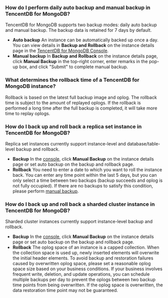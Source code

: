 
### How do I perform daily auto backup and manual backup in TencentDB for MongoDB?
TencentDB for MongoDB supports two backup modes: daily auto backup and manual backup. The backup data is retained for 7 days by default.
- **Auto backup**
An instance can be automatically backed up once a day. You can view details in **Backup and Rollback** on the instance details page in the [TencentDB for MongoDB Console](https://console.cloud.tencent.com/mongodb).
- **Manual backup**
In **Backup and Rollback** on the instance details page, click **Manual Backup** in the top-right corner, enter remarks in the pop-up box, and click "Submit" to complete manual backup.


### What determines the rollback time of a TencentDB for MongoDB instance?
Rollback is based on the latest full backup image and oplog. The rollback time is subject to the amount of replayed oplogs.
If the rollback is performed a long time after the full backup is completed, it will take more time to replay oplogs.


 
### How do I back up and roll back a replica set instance in TencentDB for MongoDB?
Replica set instances currently support instance-level and database/table-level backup and rollback.
- **Backup**
In the [console](https://console.cloud.tencent.com/mongodb), click **Manual Backup** on the instance details page or set auto backup on the backup and rollback page.
- **Rollback**
You need to enter a date to which you want to roll the instance back. You can enter any time point within the last 5 days, but you can only select a time between two backups (backup succeeds and oplog is not fully occupied). If there are no backups to satisfy this condition, please perform [manual backup](https://intl.cloud.tencent.com/document/product/240/7108).

### How do I back up and roll back a sharded cluster instance in TencentDB for MongoDB?
Sharded cluster instances currently support instance-level backup and rollback.
- **Backup**
In the [console](https://console.cloud.tencent.com/mongodb), click **Manual Backup** on the instance details page or set auto backup on the backup and rollback page.
- **Rollback**
The oplog space of an instance is a capped collection. When the collection space is used up, newly inserted elements will overwrite the initial header elements. To avoid backup and restoration failures caused by overwritten oplog space, please set a reasonable oplog space size based on your business conditions. If your business involves frequent write, deletion, and update operations, you can schedule multiple backups per day to prevent the oplogs between two backup time points from being overwritten. If the oplog space is overwritten, the data restoration time point may not be guaranteed.
